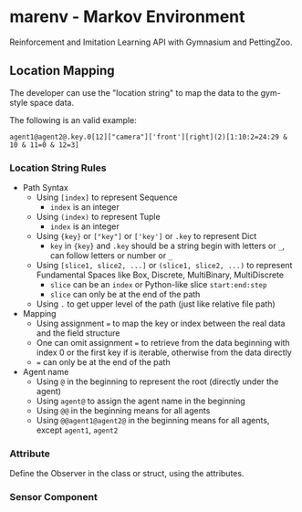 # marenv - Markov Environment

Reinforcement and Imitation Learning API with Gymnasium and PettingZoo.

## Location Mapping

The developer can use the "location string" to map the data to the gym-style space data.

The following is an valid example:

```
agent1@agent2@.key.0[12]["camera"]['front'][right](2)[1:10:2=24:29 & 10 & 11=0 & 12=3]
```

### Location String Rules
- Path Syntax
  - Using `[index]` to represent Sequence
    - `index` is an integer
  - Using `(index)` to represent Tuple
    - `index` is an integer
  - Using `{key}` or `["key"]` or `['key']` or `.key` to represent Dict
    - `key` in `{key}` and `.key` should be a string begin with letters or `_`, can follow letters or number or `_`
  - Using `[slice1, slice2, ...]` or `(slice1, slice2, ...)` to represent Fundamental Spaces like Box, Discrete, MultiBinary, MultiDiscrete
    - `slice` can be an `index` or Python-like slice `start:end:step`
    - `slice` can only be at the end of the path
  - Using `.` to get upper level of the path (just like relative file path)
- Mapping
  - Using assignment `=` to map the key or index between the real data and the field structure
  - One can omit assignment `=` to retrieve from the data beginning with index 0 or the first key if is iterable, otherwise from the data directly
  - `=` can only be at the end of the path
- Agent name
  - Using `@` in the beginning to represent the root (directly under the agent)
  - Using `agent@` to assign the agent name in the beginning
  - Using `@@` in the beginning means for all agents
  - Using `@@agent1@agent2@` in the beginning means for all agents, except `agent1`, `agent2`

### Attribute
Define the Observer in the class or struct, using the attributes.

### Sensor Component